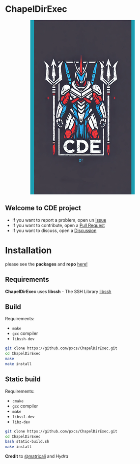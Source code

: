 # ChapelDirExec

<a href="https://github.com/pxcs/ChapelDirExec/"><p align="center">
<img src="/img/cde.png">
</p></a>

## Welcome to **CDE** project

- If you want to report a problem, open un [Issue](https://github.com/pxcs/ChapelDirExec/issues) 
- If you want to contribute, open a [Pull Request](https://github.com/pxcs/ChapelDirExec/pulls)
- If you want to discuss, open a [Discussion](https://github.com/pxcs/ChapelDirExec/discussions)

# Installation
please see the **packages** and **repo** [here!](https://github.com/pxcs/ChapelDirExec/)

## Requirements
**ChapelDirExec** uses **libssh** - The SSH Library [libssh](http://www.libssh.org/)

## Build

Requirements:

* `make`
* `gcc` compiler
* `libssh-dev`

```bash
git clone https://github.com/pxcs/ChapelDirExec.git
cd ChapelDirExec
make
make install
```

## Static build

Requirements:

* `cmake`
* `gcc` compiler
* `make`
* `libssl-dev`
* `libz-dev`

```bash
git clone https://github.com/pxcs/ChapelDirExec.git
cd ChapelDirExec
bash static-build.sh
make install
```

**Credit** to [@matricali](https://github.com/matricali/) and *Hydra*
